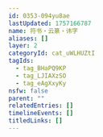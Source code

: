 ```yaml
---
id: 0353-094yu8ae
lastUpdated: 1757166787
name: 符书・云篆・讳字
aliases: []
layer: 2
categoryId: cat_uWLHUZtI
tagIds:
  - tag_BHaPQ9KP
  - tag_LJIAXzSO
  - tag_eAgXxyKy
nsfw: false
parent: ""
relatedEntries: []
timelineEvents: []
titledLinks: []
---
```



